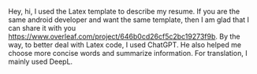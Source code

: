 Hey, hi, I used the Latex template to describe my resume. If you are the same android developer
and want the same template, then I am glad that I can share it with you https://www.overleaf.com/project/646b0cd26cf5c2bc19273f9b.
By the way, to better deal with Latex code, I used ChatGPT. He also helped me choose more concise words and summarize information.
For translation, I mainly used DeepL. 
